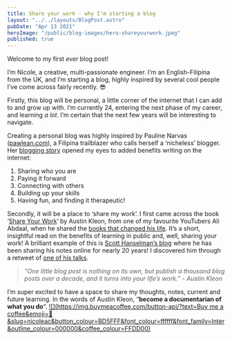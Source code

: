 ```yaml
---
title: Share your work - why I'm starting a blog
layout: "../../layouts/BlogPost.astro"
pubDate: "Apr 13 2021"
heroImage: "/public/blog-images/hero-shareyourwork.jpeg"
published: true
---
```


Welcome to my first *ever* blog post!

I’m Nicole, a creative, multi-passionate engineer. I’m an English-Filipina from the UK, and I’m starting a blog, highly inspired by several cool people I’ve come across fairly recently. 😎

Firstly, this blog will be personal, a little corner of the internet that I can add to and grow up with. I’m currently 24, entering the next phase of my career, and learning *a lot*. I’m certain that the next few years will be interesting to navigate.

Creating a personal blog was highly inspired by Pauline Narvas ([pawlean.com](https://pawlean.com/)), a Filipina trailblazer who calls herself a ‘nicheless’ blogger. Her [blogging story](https://www.youtube.com/watch?v=fybQ2oId1I4) opened my eyes to added benefits writing on the internet:

1. Sharing who you are
2. Paying it forward
3. Connecting with others
4. Building up your skills
5. Having fun, and finding it therapeutic!

Secondly, it will be a place to ‘share my work’. I first came across the book ‘[Share Your Work](https://www.goodreads.com/book/show/18290401-show-your-work)‘ by Austin Kleon, from one of my favourite YouTubers Ali Abdaal, when he shared the [books that changed his life](https://www.youtube.com/watch?v=hv1gOEY3cs4). It’s a short, insightful read on the benefits of learning in public and, well, sharing your work! A brilliant example of this is [Scott Hanselman’s blog](https://www.hanselman.com/) where he has been sharing his notes online for nearly 20 years! I discovered him through a retweet of [one of his talks](https://www.youtube.com/watch?v=8HE5LJwAv1k).

> *“One little blog post is nothing on its own, but publish a thousand blog posts over a decade, and it turns into your life’s work.” - Austin Kleon*

I’m super excited to have a space to share my thoughts, notes, current and future learning. In the words of Austin Kleon, “**become a documentarian of what you do**“.
[![](https://img.buymeacoffee.com/button-api/?text=Buy me a coffee&emoji=🌸&slug=nicoleac&button_colour=BD5FFF&font_colour=ffffff&font_family=Inter&outline_colour=000000&coffee_colour=FFDD00)](https://www.buymeacoffee.com/nicoleac)
